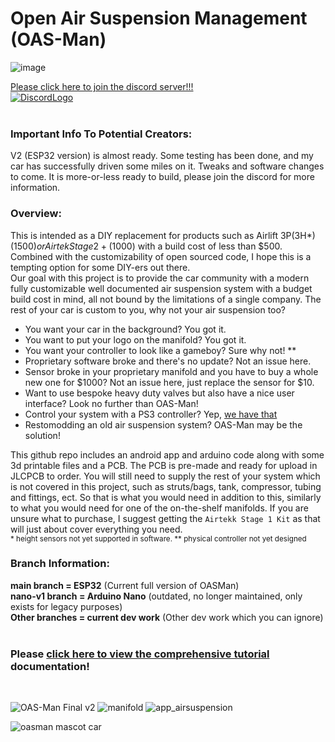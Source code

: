 # Open Air Suspension Management (OAS-Man)
![image](https://github.com/user-attachments/assets/2990d62f-51a5-47d8-a54a-e71efa27a2cd)
<!---![image](https://github.com/user-attachments/assets/ea535981-4f51-4782-8f93-9eb1126dc81b)-->


<a href="https://discord.gg/pUf7FmHKpg">
Please click here to join the discord server!!!<br>
<img src="https://github.com/user-attachments/assets/30a534ca-611c-4ea8-afde-941e5e2d78f3" alt="DiscordLogo" >
</a> 
<br>
<br>

### Important Info To Potential Creators:
V2 (ESP32 version) is almost ready. Some testing has been done, and my car has successfully driven some miles on it. Tweaks and software changes to come. It is more-or-less ready to build, please join the discord for more information.<br>

### Overview:
This is intended as a DIY replacement for products such as Airlift 3P(3H*) ($1500) or Airtek Stage 2+ ($1000) with a build cost of less than $500. Combined with the customizability of open sourced code, I hope this is a tempting option for some DIY-ers out there.<br>
Our goal with this project is to provide the car community with a modern fully customizable well documented air suspension system with a budget build cost in mind, all not bound by the limitations of a single company. The rest of your car is custom to you, why not your air suspension too?<br>
- You want your car in the background? You got it.<br>
- You want to put your logo on the manifold? You got it.<br>
- You want your controller to look like a gameboy? Sure why not! **<br>
- Proprietary software broke and there's no update? Not an issue here.<br>
- Sensor broke in your proprietary manifold and you have to buy a whole new one for $1000? Not an issue here, just replace the sensor for $10.<br>
- Want to use bespoke heavy duty valves but also have a nice user interface? Look no further than OAS-Man!<br>
- Control your system with a PS3 controller? Yep, [we have that](https://www.youtube.com/shorts/fbXJVwzc6P0)<br>
- Restomodding an old air suspension system? OAS-Man may be the solution!<br>

This github repo includes an android app and arduino code along with some 3d printable files and a PCB. The PCB is pre-made and ready for upload in JLCPCB to order. You will still need to supply the rest of your system which is not covered in this project, such as struts/bags, tank, compressor, tubing and fittings, ect. So that is what you would need in addition to this, similarly to what you would need for one of the on-the-shelf manifolds. If you are unsure what to purchase, I suggest getting the `Airtekk Stage 1 Kit` as that will just about cover everything you need.<br>
<sub>* height sensors not yet supported in software. ** physical controller not yet designed</sub><br>

### Branch Information:
**main branch = ESP32** (Current full version of OASMan)<br>
**nano-v1 branch = Arduino Nano** (outdated, no longer maintained, only exists for legacy purposes)<br>
**Other branches = current dev work** (Other dev work which you can ignore)<br>
<br>

### Please [click here to view the comprehensive tutorial](/tutorial/README.md) documentation!<br>
<br>

<!---
**Loose steps:** <br>
1. Order parts, order circuit board on JLPCB website, 3d print parts
2. Solder parts to circuit board, flip all switches to off
    1. For the manifold connector, wire the white wires (abcdefgh) in alphabetical order on the board, so 1 is a, 2 is b, and so on. The 9th wire goes to the spot right above the rest of the wires.
    2. The pressure sensors go in order... 1(manifold) -> FP (board) ... 4 -> RD. In general the order of everything is FRONT PASSENGER, REAR PASSENGER, FRONT DRIVER, REAR DRIVER abbreviatted FP, RP, FD, RD, sorry for the odd order it happened by accident
4. Configure code:
    1. get mac address of HC-06 bluetooth device by using an app or sommething to find it.
    2. Put the mac address in the android code, replacing the old mac address
    3. (Optional) Update the passwords in the app and arduino code if you want
    4. Write code to arduino
5. Circuit board single switch off, on the double switch make the top one on and bottom one off (this will power the arduino by 5v from the buck converter. 12 is bottom switch if you want to use that instead but you can ignore it)
-->
![OAS-Man Final v2](https://github.com/user-attachments/assets/7cc1af3d-1113-4094-8ff5-7ee16f282eb0)
![manifold](https://github.com/user-attachments/assets/d93784e5-7e5e-4bb0-891a-8a2a8e4d4da0)
![app_airsuspension](https://user-images.githubusercontent.com/7937950/236578835-0e3a208d-48cf-48e8-a882-4479f1afe35c.png)
<!--![car_airsuspension](https://user-images.githubusercontent.com/7937950/236578918-bfa39ad6-a3b5-4d52-b36a-be34e8c608af.png)-->
![oasman mascot car](https://github.com/user-attachments/assets/aef9e896-0be0-4203-92d2-81836c27fd5d)

